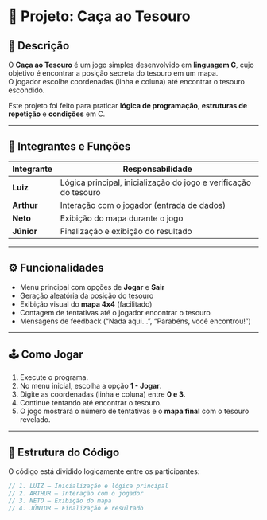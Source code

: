 # 🎯 Projeto: Caça ao Tesouro

## 📘 Descrição
O **Caça ao Tesouro** é um jogo simples desenvolvido em **linguagem C**, cujo objetivo é encontrar a posição secreta do tesouro em um mapa.  
O jogador escolhe coordenadas (linha e coluna) até encontrar o tesouro escondido.

Este projeto foi feito para praticar **lógica de programação**, **estruturas de repetição** e **condições** em C.

---

## 🧠 Integrantes e Funções
| Integrante | Responsabilidade |
|-------------|------------------|
| **Luiz**   | Lógica principal, inicialização do jogo e verificação do tesouro |
| **Arthur** | Interação com o jogador (entrada de dados) |
| **Neto**   | Exibição do mapa durante o jogo |
| **Júnior** | Finalização e exibição do resultado |

---

## ⚙️ Funcionalidades
- Menu principal com opções de **Jogar** e **Sair**  
- Geração aleatória da posição do tesouro  
- Exibição visual do **mapa 4x4** (facilitado)  
- Contagem de tentativas até o jogador encontrar o tesouro  
- Mensagens de feedback (“Nada aqui...”, “Parabéns, você encontrou!”)

---

## 🕹️ Como Jogar
1. Execute o programa.
2. No menu inicial, escolha a opção **1 - Jogar**.
3. Digite as coordenadas (linha e coluna) entre **0 e 3**.
4. Continue tentando até encontrar o tesouro.
5. O jogo mostrará o número de tentativas e o **mapa final** com o tesouro revelado.

---

## 🧩 Estrutura do Código
O código está dividido logicamente entre os participantes:

```c
// 1. LUIZ — Inicialização e lógica principal
// 2. ARTHUR — Interação com o jogador
// 3. NETO — Exibição do mapa
// 4. JÚNIOR — Finalização e resultado
